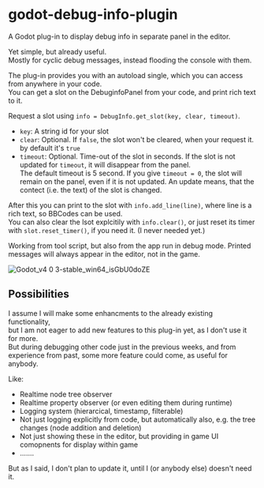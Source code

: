 # godot-debug-info-plugin
 
A Godot plug-in to display debug info in separate panel in the editor.

Yet simple, but already useful.<br>
Mostly for cyclic debug messages, instead flooding the console with them.

The plug-in provides you with an autoload single, which you can access from anywhere in your code.<br>
You can get a slot on the DebuginfoPanel from your code, and print rich text to it.

Request a slot using `info = DebugInfo.get_slot(key, clear, timeout)`.
- `key`: A string id for your slot
- `clear`: Optional. If `false`, the slot won't be cleared, when your request it. by default it's `true`
- `timeout`: Optional. Time-out of the slot in seconds. If the slot is not updated for `timeout`, it will disappear from the panel.<br>
  The default timeout is 5 second.
  If you give `timeout = 0`, the slot will remain on the panel, even if it is not updated.
  An update means, that the contect (i.e. the text) of the slot is changed.

After this you can print to the slot with `info.add_line(line)`, where line is a rich text, so BBCodes can be used.<br>
You can also clear the lsot explcitily with `info.clear()`, or just reset its timer with `slot.reset_timer()`, if you need it. (I never needed yet.)

Working from tool script, but also from the app run in debug mode.
Printed messages will always appear in the editor, not in the game.

![Godot_v4 0 3-stable_win64_isGbU0doZE](https://github.com/coderbloke/godot-debug-info-plugin/assets/75695649/579ed8c4-fef8-4066-8c92-1d619843bed3)

Possibilities
--

I assume I will make some enhancments to the already existing functionality,<br>
but I am not eager to add new features to this plug-in yet, as I don't use it for more.<br>
But during debugging other code just in the previous weeks, and from experience from past, some more feature could come, as useful for anybody.

Like:
- Realtime node tree observer
- Realtime property observer (or even editing them during runtime)
- Logging system (hierarcical, timestamp, filterable)
- Not just logging explicitly from code, but automatically also, e.g. the tree changes (node addition and deletion)
- Not just showing these in the editor, but providing in game UI comopnents for display within game
- .......

But as I said, I don't plan to update it, until I (or anybody else) doesn't need it.
